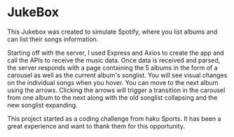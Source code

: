 # JukeBox
This Jukebox was created to simulate Spotify, where you list albums and can list their songs information. 

Starting off with the server, I used Express and Axios to create the app and call the APIs to receive the music data. Once data is received and parsed, the server responds with a page containing the 5 albums in the form of a carousel as well as the current album's songlist. You will see visual changes on the individual songs when you hover. You can move to the next album using the arrows. Clicking the arrows will trigger a transition in the carousel from one album to the next along with the old songlist collapsing and the new songlist expanding. 

This project started as a coding challenge from haku Sports. It has been a great experience and want to thank them for this opportunity. 
